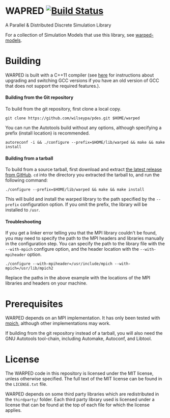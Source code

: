 # WAPRED [![Build Status](https://api.travis-ci.org/wilseypa/warped.png)](https://travis-ci.org/wilseypa/warped)

A Parallel & Distributed Discrete Simulation Library

For a collection of Simulation Models that use this library, see 
[warped-models](https://github.com/wilseypa/warped-models).

# Building

WARPED is built with a C++11 compiler (see [here](http://lektiondestages.blogspot.de/2013/05/installing-and-switching-gccg-versions.html) for instructions about upgrading and switching GCC versions if you have an old version of GCC that does not support the required features.).  

#### Building from the Git repository

To build from the git repository, first clone a local copy.

	git clone https://github.com/wilseypa/pdes.git $HOME/warped

You can run the Autotools build without any options, although specifying a prefix (install location) is recommended.

	autoreconf -i && ./configure --prefix=$HOME/lib/warped && make && make install

#### Building from a tarball

To build from a source tarball, first download and extract [the latest release from GitHub](https://github.com/wilseypa/warped/releases). `cd` into the directory you extracted the tarball to, and run the following command:

	./configure --prefix=$HOME/lib/warped && make && make install

This will build and install the warped library to the path specified by the `--prefix` configuration option. If you omit the prefix, the library will be installed to `/usr`.

#### Troubleshooting

If you get a linker error telling you that the MPI library couldn't be found, you may need to specify the path to the MPI headers and libraries manually in the configuration step. You can specify the path to the library file with the `--with-mpich` configure option, and the header location with the `--with-mpiheader` option.

 	./configure --with-mpiheader=/usr/include/mpich --with-mpich=/usr/lib/mpich2

Replace the paths in the above example with the locations of the MPI libraries and headers on your machine. 

# Prerequisites
WARPED depends on an MPI implementation. It has only been tested with [mpich](http://www.mpich.org/), although other implementations may work.

If building from the git repository instead of a tarball, you  will also need the GNU Autotools tool-chain, including Automake, Autoconf, and Libtool.


# License
The WARPED code in this repository is licensed under the MIT license, unless otherwise specified. The full text of the MIT license can be found in the `LICENSE.txt` file. 

WARPED depends on some third party libraries which are redistributed in the `thirdparty/` folder. Each third party library used is licensed under a license that can be found at the top of each file for which the license applies.
